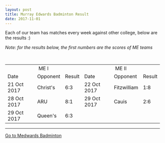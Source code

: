 ```yaml
---
layout: post
title: Murray Edwards Badminton Result
date: 2017-11-01
---
```

Each of our team has matches every week against other college, below are the results :)

*Note: for the results below, the first numbers are the scores of ME teams*
<table>
<tr>
  <td colspan = "3" align = "center"> ME I </td>
  <td colspan = "3" align = "center"> ME II </td>
</tr>
<tr>
  <td> Date </td>
  <td> Opponent </td>
  <td> Result </td>
  <td> Date </td>
  <td> Opponent </td>
  <td> Result </td>
</tr>
<tr>
  <td> 21 Oct 2017 </td>
  <td> Christ's </td>
  <td> 6:3 </td>
  <td> 22 Oct 2017 </td>
  <td> Fitzwilliam </td>
  <td> 1:8 </td>
</tr>
<tr>
  <td> 28 Oct 2017 </td>
  <td> ARU </td>
  <td> 8:1 </td>
  <td> 29 Oct 2017 </td>
  <td> Cauis </td>
  <td> 2:6 </td>
</tr>
<tr>
  <td> 29 Oct 2017 </td>
  <td> Queen's </td>
  <td> 6:3 </td>
  <td>  </td>
  <td>  </td>
  <td>  </td>
</tr>
</table>

---
[Go to Medwards Badminton](https://frozenl.github.io/2017/11/01/welcome-to-medwards-badminton-2017.html)
